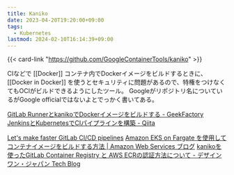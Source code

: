 ```yaml
---
title: Kaniko
date: 2023-04-20T19:20:00+09:00
tags:
  - Kubernetes
lastmod: 2024-02-10T16:14:39+09:00
---
```


{{< card-link "https://github.com/GoogleContainerTools/kaniko" >}}

CIなどで [[Docker]] コンテナ内でDockerイメージをビルドするときに、[[Docker in Docker]] を使うとセキュリティに問題があるので、特権をつけなくてもOCIがビルドできるようにしたツール。
Googleがリポジトリ名についているがGoogle officialではないよとでっかく書いてある。

[GitLab RunnerとkanikoでDockerイメージをビルドする - GeekFactory](https://int128.hatenablog.com/entry/2019/09/25/204930)
[JenkinsとKubernetesでCIパイプラインを構築 - Qiita](https://qiita.com/MahoTakara/items/7a5018dee28ff6bae89a)

[Let's make faster GitLab CI/CD pipelines](https://blog.nimbleways.com/let-s-make-faster-gitlab-ci-cd-pipelines/)
[Amazon EKS on Fargate を使用してコンテナイメージをビルドする方法 | Amazon Web Services ブログ](https://aws.amazon.com/jp/blogs/news/how-to-build-container-images-with-amazon-eks-on-fargate/)
[kanikoを使ったGitLab Container Registry と AWS ECRの認証方法について - デザインワン・ジャパン Tech Blog](https://tech.designone.jp/entry/2022/07/29/203342)



